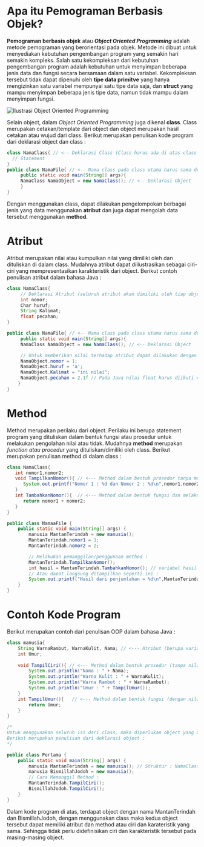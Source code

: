 # Apa itu Pemograman Berbasis Objek?
**Pemograman berbasis objek** atau **_Object Oriented Programming_** adalah metode pemograman yang berorientasi pada objek. Metode ini dibuat untuk menyediakan kebutuhan pengembangan program yang semakin hari semakin kompleks. Salah satu kekompleksan dari kebutuhan pengembangan program adalah kebutuhan untuk menyimpan beberapa jenis data dan fungsi secara bersamaan dalam satu variabel. Kekompleksan tersebut tidak dapat dipenuhi oleh **tipe data primitve** yang hanya mengizinkan satu variabel mempunyai satu tipe data saja, dan **struct** yang mampu menyimpan beberapa jenis tipe data, namun tidak mampu dalam menyimpan fungsi. 

![Ilustrasi Object Oriented Programming](https://holycoders.com/content/images/wordpress/2019/12/Object-Oriented-Programming.png)

Selain object, dalam _Object Oriented Programming_ juga dikenal **class**. Class merupakan cetakan/template dari object dan object merupakan hasil cetakan atau wujud dari class. Berikut merupakan penulisan kode program dari deklarasi object dan class : 
``````Java
class NamaClass{ // <-- Deklarasi Class (Class harus ada di atas class utama)
  // Statement
}
public class NamaFile{ // <-- Nama class pada class utama harus sama dengan nama fila (biasanya terisi otomatis ketika membuat file baru)
     public static void main(String[] args){
     NamaClass NamaObject = new NamaClass(); // <-- Deklarasi Object
     }
}
``````

Dengan menggunakan class, dapat dilakukan pengelompokan berbagai jenis yang data menggunakan **atribut** dan juga dapat mengolah data tersebut menggunakan **method**.
# Atribut
Atribut merupakan  nilai atau kumpulkan nilai yang dimiliki oleh dan dituliskan di dalam class. Mudahnya atribut dapat diilustrasikan sebagai ciri-ciri yang mempresentasikan karakteristik dari object. Berikut contoh penulisan atribut dalam bahasa Java :
``````Java
class NamaClass{ 
     // Deklarasi Atribut (seluruh atribut akan dimiliki oleh tiap object yang dideklarasikan)
     int nomor;
     Char huruf;
     String Kalimat;
     float pecahan;
}

public class NamaFile{ // <-- Nama class pada class utama harus sama dengan nama filenya (biasanya terisi otomatis ketika membuat file baru)
     public static void main(String[] args){
     NamaClass NamaObject = new NamaClass(); // <-- Deklarasi Object

     // Untuk memberikan nilai terhadap atribut dapat dilakukan dengan cara berikut : NamaObject.NamaAtribut = Nilai
     NamaObject.nomor = 1;
     NamaObject.huruf = 'a';
     NamaObject.Kalimat = "ini nilai";
     NamaObject.pecahan = 2.1f // Pada Java nilai float harus diikuti dengan f dibelakang nilai atau (float) di depan nilainya. Contoh : (float) 1/2
    }
}
``````

# Method
Method merupakan perilaku dari object. Perilaku ini berupa statement program yang dituliskan dalam bentuk fungsi atau prosedur untuk melakukan pengolahan nilai atau tidak. Mudahnya **method** merupakan _function atau procedur_ yang dituliskan/dimiliki oleh class. Berikut merupakan penulisan method di dalam class :
``````Java
class NamaClass{
   int nomor1,nomor2;
   void TampilkanNomor(){ // <--- Method dalam bentuk prosedur tanpa melakukan pengolahan data
      System.out.printf("Nomer 1 : %d dan Nomer 2 : %d\n",nomor1,nomor2);
   }
   int TambahkanNomor(){  // <--- Method dalam bentuk fungsi dan melakukan pengolahan data
      return nomor1 + nomor2; 
   }
}

public class NamaaFile {
    public static void main(String[] args) {
        manusia MantanTerindah = new manusia(); 
        MantanTerindah.nomor1 = 1;
        MantanTerindah.nomor2 = 2;

        // Melakukan pemanggilan/penggunaan method : 
        MantanTerindah.TampilkanNomor();
        int hasil = MantanTerindah.TambahkanNomor(); // variabel hasil akan menyimpan return value/nilai kembalian dari method
        // Atau dapat langsung ditampilkan seperti ini :
        System.out.printf("Hasil dari penjumlahan = %d\n",MantanTerindah.TambahkanNomor()); // Hasil dari pemanggilan method akan ditampung oleh %d
    }
}
``````

# Contoh Kode Program 
Berikut merupakan contoh dari penulisan OOP dalam bahasa Java : 
``````Java
class manusia{
    String WarnaRambut, WarnaKulit, Nama; // <--- Atribut (berupa variabel)
    int Umur;
    
    void TampilCiri(){ // <--- Method dalam bentuk prosedur (tanpa nilai kembalian)
        System.out.println("Nama : " + Nama);
        System.out.println("Warna Kulit : " + WarnaKulit);
        System.out.println("Warna Rambut : " + WarnaRambut);
        System.out.println("Umur : " + TampilUmur());
    }
    int TampilUmur(){   // <--- Method dalam bentuk fungsi (dengan nilai kembalian)
        return Umur;
    }
}

/* 
Untuk menggunakan seluruh isi dari class, maka diperlukan object yang akan memuat dan mempresentasikan keseluruhan nilai dari class. 
Berikut merupakan penulisan dari deklarasi object : 
*/

public class Pertama {
    public static void main(String[] args) {
        manusia MantanTerindah = new manusia(); // Struktur : NamaClass NamaObject = new NamaObject();
        manusia BismillahJodoh = new manusia();
        // Cara Memanggil Method : 
        MantanTerindah.TampilCiri();
        BismillahJodoh.TampilCiri();
    }
}
```````
Dalam kode program di atas, terdapat object dengan nama MantanTerindah dan BismillahJodoh, dengan menggunakan class maka kedua object tersebut dapat memiliki atribut dan method atau ciri dan karateristik yang sama. Sehingga tidak perlu didefinisikan ciri dan karakteristik tersebut pada masing-masing object.